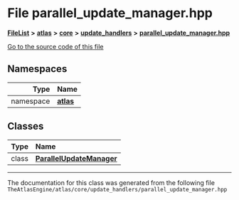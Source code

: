 

# File parallel\_update\_manager.hpp



[**FileList**](files.md) **>** [**atlas**](dir_1e6ffef027cfcf7ded3287660b505c9f.md) **>** [**core**](dir_ab5f97e7ae27ba905c508150b2df25d1.md) **>** [**update\_handlers**](dir_e4a875ec04a9822d1a20b5830cf2827b.md) **>** [**parallel\_update\_manager.hpp**](parallel__update__manager_8hpp.md)

[Go to the source code of this file](parallel__update__manager_8hpp_source.md)
















## Namespaces

| Type | Name |
| ---: | :--- |
| namespace | [**atlas**](namespaceatlas.md) <br> |


## Classes

| Type | Name |
| ---: | :--- |
| class | [**ParallelUpdateManager**](classatlas_1_1ParallelUpdateManager.md) <br> |



















































------------------------------
The documentation for this class was generated from the following file `TheAtlasEngine/atlas/core/update_handlers/parallel_update_manager.hpp`

